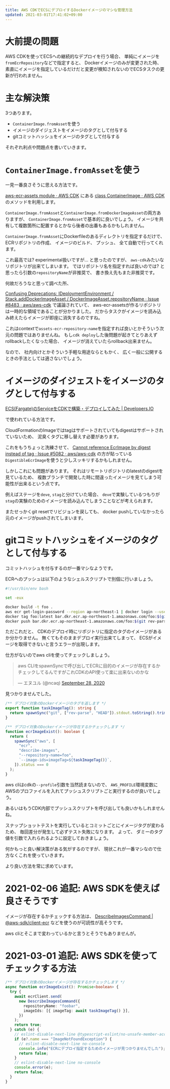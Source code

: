 ```yaml
---
title: AWS CDKでECSにデプロイするDockerイメージのマシな管理方法
updated: 2021-03-01T17:41:02+09:00
---
```


# 大前提の問題

AWS CDKを使ってECSへの継続的なデプロイを行う場合、
単純にイメージを`fromEcrRepository`などで指定すると、
Dockerイメージのみが変更された時、
素直にイメージを指定しているだけだと変更が検知されないのでECSタスクの更新が行われません。

# 主な解決策

3つあります。

* `ContainerImage.fromAsset`を使う
* イメージのダイジェストをイメージのタグとして付与する
* gitコミットハッシュをイメージのタグとして付与する

それぞれ利点や問題点を書いていきます。

# `ContainerImage.fromAsset`を使う

一見一番良さそうに思える方法です。

[aws-ecr-assets module · AWS CDK](https://docs.aws.amazon.com/cdk/api/latest/docs/aws-ecr-assets-readme.html)
にある
[class ContainerImage · AWS CDK](https://docs.aws.amazon.com/cdk/api/latest/docs/@aws-cdk_aws-ecs.ContainerImage.html)
のメソッドを利用します。

`ContainerImage.fromAsset`と`ContainerImage.fromDockerImageAsset`の両方ありますが、
`ContainerImage.fromAsset`で基本的に良いでしょう。
イメージを共有して複数箇所に配置するとかなら後者の出番もあるかもしれません。

`ContainerImage.fromAsset`にDockerfileのあるディレクトリを指定するだけで、
ECRリポジトリの作成、
イメージのビルド、
プッシュ、
全て自動で行ってくれます。

これ最高では?
experimental扱いですが…
と思ったのですが、
`aws-cdk`みたいなリポジトリが出来てしまいます。
ではリポジトリ名を指定すれば良いのでは?
と思ったら引数の`repositoryName`が非推奨で、
書き換え先もまた非推奨です。

何故だろうなと思って調べた所、

[Confusing Deprecations: IDeploymentEnvironment / Stack.addDockerImageAsset / DockerImageAsset.repositoryName · Issue #8483 · aws/aws-cdk](https://github.com/aws/aws-cdk/issues/8483)
で議論されていて、
aws-ecr-assetsが作るリポジトリは一時的な領域であることが分かりました。
だからタスクがイメージを読み込み終えたらイメージが即座に消失するのですね。

これはcontextで`assets-ecr-repository-name`を指定すれば良いとかそういう次元の問題ではありませんね。
もし`cdk deploy`した後問題が起きてとりあえずrollbackしたくなった場合、
イメージが消えていたらrollback出来ません。

なので、
社内向けとかそういう手軽な用途ならともかく、
広く一般に公開するときの手法としては適さないでしょう。

# イメージのダイジェストをイメージのタグとして付与する

[ECS(Fargate)のServiceをCDKで構築・デプロイしてみた | Developers.IO](https://dev.classmethod.jp/articles/ecs-deploy-using-cdk/)

で使われている方法です。

CloudFormationのImageではtagはサポートされていてもdigestはサポートされていないため、
泥臭くタグに移し替えす必要があります。

これをもうちょっと洗練させて、
[Cannot reference EcrImage by digest instead of tag · Issue #5082 · aws/aws-cdk](https://github.com/aws/aws-cdk/issues/5082)
の方が貼っている`DigestibleEcrImage`を使うと少しスッキリするかもしれません。

しかしこれにも問題があります。
それはリモートリポジトリのlatestのdigestを見ているため、
複数ブランチで開発した時に間違ったイメージを見てしまう可能性が出来るという点です。

例えばステージを`deve`, `stag`と分けていた場合、
`deve`で実験しているつもりが`stag`の実験のためのイメージを読み込んでしまうことなどが考えられます。

またせっかくgit resetでリビジョンを戻しても、
docker pushしていなかったら元のイメージがpushされてしまいます。

# gitコミットハッシュをイメージのタグとして付与する

コミットハッシュを付与するのが一番マシなようです。

ECRへのプッシュは以下のようなシェルスクリプトで別個に行いましょう。

~~~bash
#!/usr/bin/env bash

set -eux

docker build -t foo .
aws ecr get-login-password --region ap-northeast-1 | docker login --username AWS --password-stdin bar.dkr.ecr.ap-northeast-1.amazonaws.com
docker tag foo:latest bar.dkr.ecr.ap-northeast-1.amazonaws.com/foo:$(git rev-parse HEAD)
docker push bar.dkr.ecr.ap-northeast-1.amazonaws.com/foo:$(git rev-parse HEAD)
~~~~

ただこれだと、
CDKのデプロイ時にリポジトリに指定のタグのイメージがあるか分かりません。
無くてもそのままデプロイ実行出来てしまって、
ECSがイメージを取得できないと言うエラーが出現します。

仕方がないのでaws cliを使ってチェックしましょう。

<blockquote class="twitter-tweet"><p lang="ja" dir="ltr">aws CLIをspawnSyncで呼び出してECRに目的のイメージが存在するかチェックしてるんですがこれCDKのAPI使って楽に出来ないのかな</p>&mdash; エヌユル (@ncaq) <a href="https://twitter.com/ncaq/status/1310509270866092032?ref_src=twsrc%5Etfw">September 28, 2020</a></blockquote>

見つかりませんでした。

~~~ts
/** デプロイ対象のDockerイメージのタグを返します */
export function taskImageTag(): string {
  return spawnSync("git", ["rev-parse", "HEAD"]).stdout.toString().trim();
}

/** デプロイ対象のDockerイメージが存在するかチェックします */
function ecrImageExist(): boolean {
  return (
    spawnSync("aws", [
      "ecr",
      "describe-images",
      "--repository-name=foo",
      `--image-ids=imageTag=${taskImageTag()}`,
    ]).status === 0
  );
}
~~~

aws cliはcdkの`--profile`引数を当然読まないので、
`AWS_PROFILE`環境変数にAWSのプロファイルを入れてプッシュスクリプトごと実行するのが良いでしょう。

あるいはもうCDK内部でプッシュスクリプトを呼び出しても良いかもしれませんね。

スナップショットテストを実行しているとコミットごとにイメージタグが変わるため、
毎回差分が発生して必ずテスト失敗になります。
よって、
ダミーのタグ値を引数で入れられるように設定しておきましょう。

何かもっと良い解決策がある気がするのですが、
現状これが一番マシなので仕方なくこれを使っていきます。

より良い方法を常に求めています。

# 2021-02-06 追記: AWS SDKを使えば良さそうです

イメージが存在するかチェックする方法は、
[DescribeImagesCommand | \@aws-sdk/client-ecr](https://docs.aws.amazon.com/AWSJavaScriptSDK/v3/latest/clients/client-ecr/classes/describeimagescommand.html)
などを使うのが可読性が高そうです。

aws cliとそこまで変わっているかと言うとそうでもありませんが。

# 2021-03-01 追記: AWS SDKを使ってチェックする方法

~~~ts
/** デプロイ対象のDockerイメージが存在するかチェックします */
async function ecrImageExist(): Promise<boolean> {
  try {
    await ecrClient.send(
      new DescribeImagesCommand({
        repositoryName: "foobar",
        imageIds: [{ imageTag: await taskImageTag() }],
      })
    );
    return true;
  } catch (e) {
    // eslint-disable-next-line @typescript-eslint/no-unsafe-member-access
    if (e?.name === "ImageNotFoundException") {
      // eslint-disable-next-line no-console
      console.info("ECRにデプロイ指定するためのイメージが見つかりませんでした");
      return false;
    }
    // eslint-disable-next-line no-console
    console.error(e);
    return false;
  }
}
~~~
